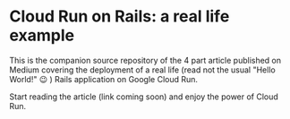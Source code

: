 # Cloud Run on Rails: a real life example

This is the companion source repository of the 4 part article published on Medium covering the deployment of a real life (read not the usual "Hello World!" :wink: ) Rails application on Google Cloud Run.

Start reading the article (link coming soon) and enjoy the power of Cloud Run.
